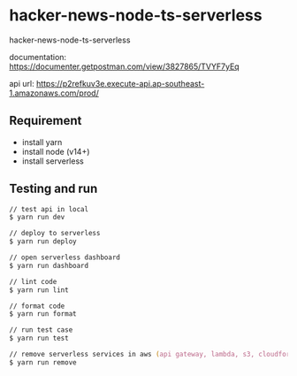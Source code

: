 # hacker-news-node-ts-serverless

hacker-news-node-ts-serverless

documentation: <https://documenter.getpostman.com/view/3827865/TVYF7yEq>

api url: <https://p2refkuv3e.execute-api.ap-southeast-1.amazonaws.com/prod/>

## Requirement

- install yarn
- install node (v14+)
- install serverless

## Testing and run

```zsh
// test api in local
$ yarn run dev

// deploy to serverless
$ yarn run deploy

// open serverless dashboard
$ yarn run dashboard

// lint code
$ yarn run lint

// format code
$ yarn run format

// run test case
$ yarn run test

// remove serverless services in aws (api gateway, lambda, s3, cloudformation)
$ yarn run remove
```
